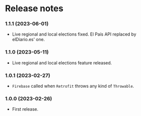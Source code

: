 # Release notes #

### 1.1.1 (2023-06-01) ###

* Live regional and local elections fixed. El País API replaced by elDiario.es' one.


### 1.1.0 (2023-05-11) ###

* Live regional and local elections feature released.

### 1.0.1 (2023-02-27) ###

* `Firebase` called when `Retrofit` throws any kind of `Throwable`.

### 1.0.0 (2023-02-26) ###

* First release.
